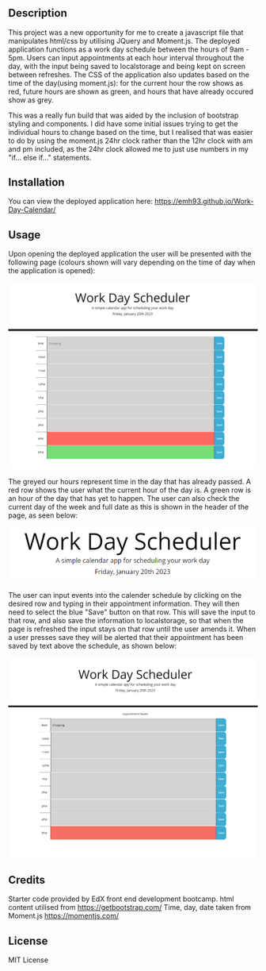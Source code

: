 # <Work-Day-Calendar>

## Description

This project was a new opportunity for me to create a javascript file that manipulates html/css by utilising JQuery and Moment.js. The deployed application functions as a work day schedule between the hours of 9am - 5pm. Users can input appointments at each hour interval throughout the day, with the input being saved to localstorage and being kept on screen between refreshes. The CSS of the application also updates based on the time of the day(using moment.js): for the current hour the row shows as red, future hours are shown as green, and hours that have already occured show as grey.

This was a really fun build that was aided by the inclusion of bootstrap styling and components. I did have some initial issues trying to get the individual hours to change based on the time, but I realised that was easier to do by using the moment.js 24hr clock rather than the 12hr clock with am and pm included, as the 24hr clock allowed me to just use numbers in my "if... else if..." statements.

## Installation

You can view the deployed application here: https://emh93.github.io/Work-Day-Calendar/ 

## Usage

Upon opening the deployed application the user will be presented with the following page (colours shown will vary depending on the time of day when the application is opened):

![Opening page of the scheduler, showing the hours through nine am to five pm](./Assets/Images/Screen1FirstScreen.PNG)

The greyed our hours represent time in the day that has already passed. A red row shows the user what the current hour of the day is. A green row is an hour of the day that has yet to happen. The user can also check the current day of the week and full date as this is shown in the header of the page, as seen below:

![header of the deployed page showing current day and date](./Assets/Images/TrackedDate.PNG)

The user can input events into the calender schedule by clicking on the desired row and typing in their appointment information. They will then need to select the blue "Save" button on that row. This will save the input to that row, and also save the information to localstorage, so that when the page is refreshed the input stays on that row until the user amends it. When a user presses save they will be alerted that their appointment has been saved by text above the schedule, as shown below:

![Appointment saved text shown above the schedule](./Assets/Images/Screen2AppointmentSaved.PNG)

## Credits

Starter code provided by EdX front end development bootcamp.
html content utilised from https://getbootstrap.com/ 
Time, day, date taken from Moment.js https://momentjs.com/ 

## License

MIT License